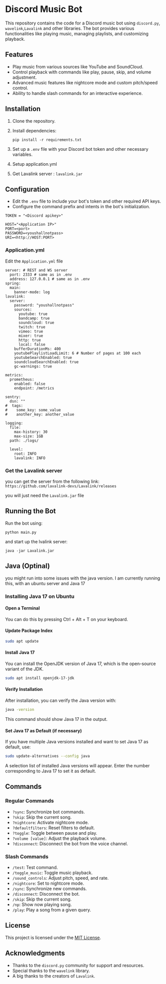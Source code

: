 
# Discord Music Bot

This repository contains the code for a Discord music bot using `discord.py`, `wavelink`,`Lavalink` and other libraries. The bot provides various functionalities like playing music, managing playlists, and customizing playback.

## Features

- Play music from various sources like YouTube and SoundCloud.
- Control playback with commands like play, pause, skip, and volume adjustment.
- Advanced music features like nightcore mode and custom pitch/speed control.
- Ability to handle slash commands for an interactive experience.

## Installation

1. Clone the repository.
2. Install dependencies:
   ```
   pip install -r requirements.txt
   ```
3. Set up a `.env` file with your Discord bot token and other necessary variables.

4. Setup application.yml

5. Get Lavalink server : `lavalink.jar`

## Configuration

- Edit the `.env` file to include your bot's token and other required API keys.
- Configure the command prefix and intents in the bot's initialization.

```.env
TOKEN = "<Discord apikey>"

HOST="<Application IP>"
PORT=<port>
PASSWORD=<youshallnotpass>
URI=<http://HOST:PORT>

```
### Application.yml
 Edit the `Application.yml` file 

```
server: # REST and WS server
  port: 2333 # same as in .env
  address: 127.0.0.1 # same as in .env
spring:
  main:
    banner-mode: log
lavalink:
  server:
    password: "youshallnotpass"
    sources:
      youtube: true
      bandcamp: true
      soundcloud: true
      twitch: true
      vimeo: true
      mixer: true
      http: true
      local: false
    bufferDurationMs: 400
    youtubePlaylistLoadLimit: 6 # Number of pages at 100 each
    youtubeSearchEnabled: true
    soundcloudSearchEnabled: true
    gc-warnings: true

metrics:
  prometheus:
    enabled: false
    endpoint: /metrics

sentry:
  dsn: ""
#  tags:
#    some_key: some_value
#    another_key: another_value

logging:
  file:
    max-history: 30
    max-size: 1GB
  path: ./logs/

  level:
    root: INFO
    lavalink: INFO
```

### Get the Lavalink server
you can get the server from the following link: 
`https://github.com/lavalink-devs/Lavalink/releases`

you will just need the `Lavalink.jar` file


## Running the Bot

Run the bot using:

```
python main.py
```
and start up the lvalink server:
```
java -jar Lavalink.jar
```
## Java (Optinal)
you might run into some issues with the java version. I am currently running this, with an ubuntu server and Java 17

### Installing Java 17 on Ubuntu

#### Open a Terminal
You can do this by pressing Ctrl + Alt + T on your keyboard.

#### Update Package Index
```bash
sudo apt update
```

#### Install Java 17
You can install the OpenJDK version of Java 17, which is the open-source variant of the JDK.
```bash
sudo apt install openjdk-17-jdk
```

#### Verify Installation
After installation, you can verify the Java version with:
```bash
java -version
```
This command should show Java 17 in the output.

#### Set Java 17 as Default (if necessary)
If you have multiple Java versions installed and want to set Java 17 as default, use:
```bash 
sudo update-alternatives --config java
```
A selection list of installed Java versions will appear. Enter the number corresponding to Java 17 to set it as default.


## Commands

### Regular Commands

- `?sync`: Synchronize bot commands.
- `?skip`: Skip the current song.
- `?nightcore`: Activate nightcore mode.
- `?defaultfilters`: Reset filters to default.
- `?toggle`: Toggle between pause and play.
- `?volume [value]`: Adjust the playback volume.
- `?disconnect`: Disconnect the bot from the voice channel.

### Slash Commands

- `/test`: Test command.
- `/toggle_music`: Toggle music playback.
- `/sound_controls`: Adjust pitch, speed, and rate.
- `/nightcore`: Set to nightcore mode.
- `/sync`: Synchronize new commands.
- `/disconnect`: Disconnect the bot.
- `/skip`: Skip the current song.
- `/np`: Show now playing song.
- `/play`: Play a song from a given query.

## License

This project is licensed under the [MIT License](LICENSE).

## Acknowledgments

- Thanks to the `discord.py` community for support and resources.
- Special thanks to the `wavelink` library.
- A big thanks to the creators of `Lavalink`.


